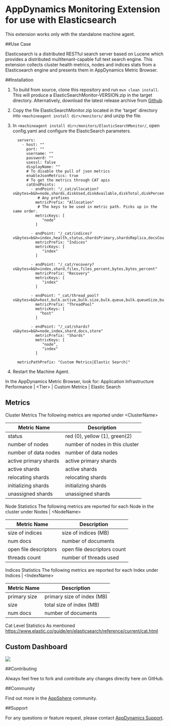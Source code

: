 # AppDynamics Monitoring Extension for use with Elasticsearch

This extension works only with the standalone machine agent.

##Use Case

Elasticsearch is a distributed RESTful search server based on Lucene which provides a distributed multitenant-capable full text search engine.
This extension collects cluster health metrics, nodes and indices stats from a Elasticsearch engine and presents them in AppDynamics Metric Browser.


##Installation

1. To build from source, clone this repository and run `mvn clean install`. This will produce a ElasticSearchMonitor-VERSION.zip in the target directory. Alternatively, download the latest release archive from [Github](https://github.com/Appdynamics/elasticsearch-monitoring-extension/releases).
2. Copy the file ElasticSearchMonitor.zip located in the 'target' directory into `<machineagent install dir>/monitors/` and unzip the file.
3. In `<machineagent install dir>/monitors/ElasticSearchMonitor/`, open config.yaml and configure the ElasticSearch parameters.

   ```
     servers:
       - host: ""
         port: ""
         username: ""
         password: ""
         usessl: false
         displayName: ""
         # To disable the pull of json metrics
         enableJsonMetrics: true
         # To get the metrics through CAT apis
         catEndPoints:
           - endPoint: "/_cat/allocation?v&bytes=b&h=node,shards,diskUsed,diskAvailable,diskTotal,diskPercent"
              # Any prefixes
             metricPrefix: "Allocation"
              # The keys to be used in metric path. Picks up in the same order.
             metricKeys: [
                "node"
             ]

           - endPoint: "/_cat/indices?v&bytes=b&h=index,health,status,shardsPrimary,shardsReplica,docsCount,docsDeleted,storeSize,pri.store.size"
             metricPrefix: "Indices"
             metricKeys: [
                "index"
             ]

           - endPoint: "/_cat/recovery?v&bytes=b&h=index,shard,files,files_percent,bytes,bytes_percent"
             metricPrefix: "Recovery"
             metricKeys: [
                "index"
             ]

           - endPoint: "_cat/thread_pool?v&bytes=b&h=host,bulk.active,bulk.size,bulk.queue,bulk.queueSize,bulk.rejected,bulk.largest,bulk.completed,bulk.min,bulk.max"
             metricPrefix: "ThreadPool"
             metricKeys: [
               "host"
             ]

           - endPoint: "/_cat/shards?v&bytes=b&h=node,index,shard,docs,store"
             metricPrefix: "Shards"
             metricKeys: [
                "node",
                "index"
             ]

     metricPathPrefix: "Custom Metrics|Elastic Search|"
   ```
5. Restart the Machine Agent.

In the AppDynamics Metric Browser, look for: Application Infrastructure Performance  | \<Tier\> | Custom Metrics | Elastic Search


## Metrics

Cluster Metrics
The following metrics are reported under \<ClusterName\>

| Metric Name 			| Description |
|-------------------------------|-------------|
|status				| red (0), yellow (1), green(2)	|
|number of nodes		| number of nodes in this cluster|
|number of data nodes		| number of data nodes|
|active primary shards		| active primary shards|
|active shards			| active shards|
|relocating shards		| relocating shards|
|initializing shards		| initializing shards|
|unassigned shards		| unassigned shards|

Node Statistics
The following metrics are reported for each Node in the cluster under Nodes | \<NodeName\>

| Metric Name 			| Description |
|-------------------------------|-------------|
|size of indices		| size of indices (MB)	|
|num docs			| number of documents|
|open file descriptors		| open file descriptors count|
|threads count			| number of threads used|

Indices Statistics
The following metrics are reported for each Index under Indices | \<IndexName\>

| Metric Name 			| Description |
|-------------------------------|-------------|
|primary size			| primary size of index (MB)	|
|size				| total size of index (MB)|
|num docs			| number of documents|


Cat Level Statistics
As mentioned https://www.elastic.co/guide/en/elasticsearch/reference/current/cat.html


## Custom Dashboard
![](https://raw.github.com/Appdynamics/elasticsearch-monitoring-extension/master/Dashboard.png)

##Contributing

Always feel free to fork and contribute any changes directly here on GitHub.

##Community

Find out more in the [AppSphere](http://appsphere.appdynamics.com/t5/AppDynamics-eXchange/Elasticsearch-Monitoring-Extension/idi-p/6449) community.

##Support

For any questions or feature request, please contact [AppDynamics Support](mailto:help@appdynamics.com).


